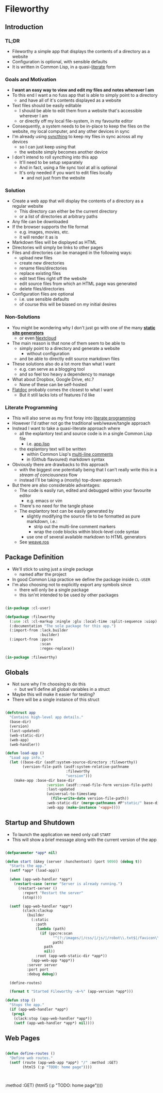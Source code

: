 # Fileworthy

## Introduction

### TL;DR

* Fileworthy a simple app that displays the contents of a directory as a website
* Configuration is optional, with sensible defaults
* It is written in Common Lisp, in a quasi-[literate](http://www.literateprogramming.com/knuthweb.pdf) form

### Goals and Motivation

* **I want an easy way to view and edit my files and notes wherever I am**
* To this end I want a no fuss app that is able to simply point to a directory
  * and have all of it's contents displayed as a website
* Text files should be easily editable
  * I should be able to edit them from a website that's accessible wherever I am
  * or directly off my local file-system, in my favourite editor
* Consequently, a system needs to be in-place to keep the files on the website, my local computer, and any other devices in sync
* I'm already using [syncthing](https://syncthing.net) to keep my files in sync across all my devices
  * so I can just keep using that
  * the website simply becomes another device
* I don't intend to roll syncthing into this app
  * It'll need to be setup separately
  * And in fact, using a file sync tool at all is optional
  * It's only needed if you want to edit files locally
    * and not just from the website

### Solution

* Create a web app that will display the contents of a directory as a regular website
  * This directory can either be the current directory
  * or a list of directories at arbitrary paths
* Any file can be downloaded
* If the browser supports the file format
  * e.g. images, movies, etc.
  * it will render it as is
* Markdown files will be displayed as HTML
* Directories will simply be links to other pages
* Files and directories can be managed in the following ways:
  * upload new files
  * create new directories
  * rename files/directories
  * replace existing files
  * edit text files right off the website
  * edit source files from which an HTML page was generated
  * delete files/directories
* Configuration files are optional
  * i.e. use sensible defaults
  * of course this will be biased on *my* initial desires

### Non-Solutions

* You might be wondering why I don't just go with one of the many **[static site generators](https://www.staticgen.com/)**
  * or even [Nextcloud](https://nextcloud.com/)
* The main reason is that none of them seem to be able to
  * simply point to a directory and generate a website
    * without configuration
  * and be able to directly edit source markdown files
* These solutions also do a lot more than what I want
  * e.g. can serve as a blogging tool
  * and so feel too heavy a dependency to manage
* What about Dropbox, Google Drive, etc.?
  * None of these can be self-hosted
* [Flatdoc](http://ricostacruz.com/flatdoc/) probably comes the closest to what I want
  * But it still lacks lots of features I'd like

### Literate Programming

* This will also serve as my first foray into [literate programming](http://www.literateprogramming.com/knuthweb.pdf)
* However I'd rather not go the traditional web/weave/tangle approach
* Instead I want to take a quasi-literate approach where
  * all the explantory text and source code is in a single Common Lisp file
    * i.e. [app.lisp](../app.lisp)
  * the explantory text will be written
    * within Common Lisp's [multi-line comments](http://clhs.lisp.se/Body/02_dhs.htm)
    * in (Github flavoured) markdown syntax
* Obviously there are drawbacks to this approach
  * with the biggest one potentially being that I can't really write this in
    a *stream of conciousness* flow
  * instead I'll be taking a (mostly) top-down approach
* But there are also considerable advantages:
  * The code is easily run, edited and debugged within your favourite editor
    * e.g. emacs or vim
  * There's no need for the tangle phase
  * The explantory text can be easily generated by
    * slightly modifying the source file to be formatted as pure markdown, i.e.:
      * strip out the multi-line comment markers
      * wrap the code blocks within block-level code syntax
    * use one of several available markdown to HTML generators
  * See [weave.ros](../weave.ros)

## Package Definition

* We'll stick to using just a single package
  * named after the project
* In good Common Lisp practice we define the package inside `CL-USER`
* I'm also choosing not to explicitly export any symbols since
  * there will only be a single package
  * this isn'nt intended to be used *by* other packages

```lisp

(in-package :cl-user)

(defpackage :fileworthy
  (:use :cl :cl-markup :ningle :glu :local-time :split-sequence :uiop)
  (:documentation "The sole package for this app.")
  (:import-from :lack.builder
                :builder)
  (:import-from :ppcre
                :scan
                :regex-replace))

(in-package :fileworthy)


```

## Globals

* Not sure why I'm choosing to do this
  * but we'll define all global variables in a struct
* Maybe this will make it easier for testing?
* There will be a single instance of this struct

```lisp

(defstruct app
  "Contains high-level app details."
  (base-dir)
  (version)
  (last-updated)
  (web-static-dir)
  (web-app)
  (web-handler))

(defun load-app ()
  "Load app info."
  (let ((base-dir (asdf:system-source-directory :fileworthy))
        (version-file-path (asdf:system-relative-pathname
                            :fileworthy
                            "version")))
    (make-app :base-dir base-dir 
                   :version (asdf::read-file-form version-file-path)
                   :last-updated
                   (universal-to-timestamp
                     (file-write-date version-file-path))
                   :web-static-dir (merge-pathnames #P"static/" base-dir)
                   :web-app (make-instance '<app>))))


```

## Startup and Shutdown

* To launch the application we need only call `START`
* This will show a brief message along with the current version of the app

```lisp

(defparameter *app* nil)

(defun start (&key (server :hunchentoot) (port 9090) (debug t))
  "Starts the app."
  (setf *app* (load-app))

  (when (app-web-handler *app*)
    (restart-case (error "Server is already running.")
      (restart-server ()
        :report "Restart the server"
        (stop))))

  (setf (app-web-handler *app*)
        (clack:clackup
          (builder
            (:static
              :path
              (lambda (path)
                (if (ppcre:scan
                      "^(?:/images/|/css/|/js/|/robot\\.txt$|/favicon\\.ico$)"
                      path)
                  path
                  nil))
              :root (app-web-static-dir *app*))
            (app-web-app *app*))
          :server server
          :port port
          :debug debug))

  (define-routes)

  (format t "Started Fileworthy ~A~%" (app-version *app*)))

(defun stop ()
  "Stops the app."
  (if (app-web-handler *app*)
   (prog1
    (clack:stop (app-web-handler *app*))
    (setf (app-web-handler *app*) nil))))


```

## Web Pages

```lisp

(defun define-routes ()
  "Define web routes."
  (setf (route (app-web-app *app*) "/" :method :GET)
        (html5 (:p "TODO: home page"))))

   

```
:method :GET)
        (html5 (:p "TODO: home page"))))

   

```
